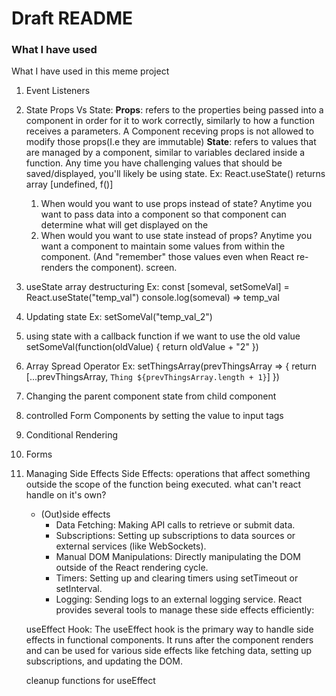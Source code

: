 # Draft README
### What I have used
What I have used in this meme project
1. Event Listeners
2. State
    Props Vs State:
    **Props**:
        refers to the properties being passed into a component in order for it to work correctly, similarly to how a function receives a parameters.
        A Component receving props is not allowed to modify those props(I.e they are immutable)
    **State**:
        refers to values that are managed by a component, similar to variables declared inside a function. Any time you have challenging values
        that should be saved/displayed, you'll likely be using state.
        Ex: React.useState() returns array [undefined, f()]

    1. When would you want to use props instead of state?
    Anytime you want to pass data into a component so that component can determine what will get displayed on the
    2. When would you want to use state instead of props?
    Anytime you want a component to maintain some values from within the component. (And "remember" those values even when React re-renders the component).
screen.
3. useState array destructuring
    Ex: const [someval, setSomeVal] = React.useState("temp_val")
    console.log(someval) => temp_val
5. Updating state
    Ex: setSomeVal("temp_val_2")
4. using state with a callback function
    if we want to use the old value
    setSomeVal(function(oldValue) {
            return oldValue + "2"
        })
5. Array Spread Operator
    Ex: setThingsArray(prevThingsArray => {
            return [...prevThingsArray, `Thing ${prevThingsArray.length + 1}`]
        })
6. Changing the parent component state from child component    
7. controlled Form Components by setting the value to input tags    
3. Conditional Rendering
4. Forms
5. Managing Side Effects
    Side Effects: operations that affect something outside the scope of the function being executed.
    what can't react handle on it's own?
    - (Out)side effects
        - Data Fetching: Making API calls to retrieve or submit data.
        - Subscriptions: Setting up subscriptions to data sources or external services (like WebSockets).
        - Manual DOM Manipulations: Directly manipulating the DOM outside of the React rendering cycle.
        - Timers: Setting up and clearing timers using setTimeout or setInterval.
        - Logging: Sending logs to an external logging service.
    React provides several tools to manage these side effects efficiently:

    useEffect Hook:
    The useEffect hook is the primary way to handle side effects in functional components. It runs after the component renders and can be used for various side effects like fetching data, setting up subscriptions, and updating the DOM.


    cleanup functions for useEffect
